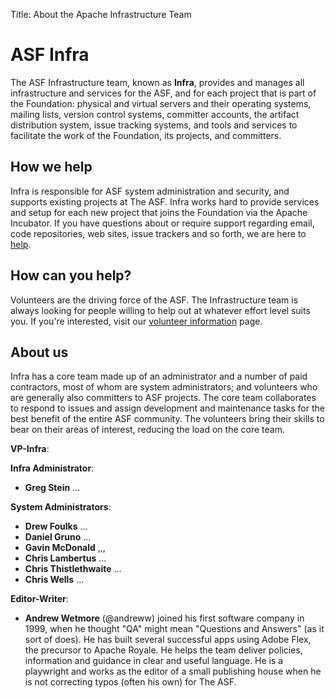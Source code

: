 Title: About the Apache Infrastructure Team

# ASF Infra
The ASF Infrastructure team, known as **Infra**, provides and manages all infrastructure and services for the ASF, and for each project that is part of the Foundation: physical and virtual servers and their operating systems, mailing lists, version control systems, committer accounts, the artifact distribution system, issue tracking systems, and tools and services to facilitate the work of the Foundation, its projects, and committers.

## How we help
Infra is responsible for ASF system administration and security, and supports existing projects at The ASF. Infra works hard to provide services and setup for each new project that joins the Foundation via the Apache Incubator. If you have questions about or require support regarding email, code repositories, web sites, issue trackers and so forth, we are here to [help](contact.html). 

## How can you help?
Volunteers are the driving force of the ASF. The Infrastructure team is always looking for people willing to help out at whatever effort level suits you. If you're interested, visit our [volunteer information](infra-volunteer.html) page.

## About us
Infra has a core team made up of an administrator and a number of paid contractors, most of whom are system administrators; and volunteers who are generally also committers to ASF projects. The core team collaborates to respond to issues and assign development and maintenance tasks for the best benefit of the entire ASF community. The volunteers bring their skills to bear on their areas of interest, reducing the load on the core team.

**VP-Infra**:

**Infra Administrator**:

  - **Greg Stein** ...

**System Administrators**:

  - **Drew Foulks** ...
  - **Daniel Gruno** ...
  - **Gavin McDonald** ,,,
  - **Chris Lambertus** ...
  - **Chris Thistlethwaite** ...
  - **Chris Wells** ...


**Editor-Writer**: 

  - **Andrew Wetmore** (@andreww) joined his first software company in 1999, when he thought "QA" might mean "Questions and Answers" (as it sort of does). He has built several successful apps using Adobe Flex, the precursor to Apache Royale. He helps the team deliver policies, information and guidance in clear and useful language. He is a playwright and works as the editor of a small publishing house when he is not correcting typos (often his own) for The ASF.
